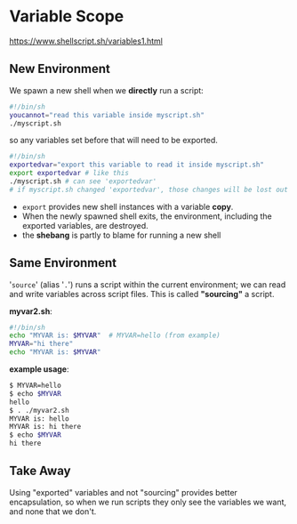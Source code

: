 # Variable Scope

https://www.shellscript.sh/variables1.html

## New Environment

We spawn a new shell when we **directly** run a script:

```sh
#!/bin/sh
youcannot="read this variable inside myscript.sh"
./myscript.sh
```

so any variables set before that will need to be exported.

```sh
#!/bin/sh
exportedvar="export this variable to read it inside myscript.sh"
export exportedvar # like this
./myscript.sh # can see 'exportedvar'
# if myscript.sh changed 'exportedvar', those changes will be lost out here.
```

- `export` provides new shell instances with a variable **copy**.
- When the newly spawned shell exits, the environment, including the exported variables, are destroyed.
- the **shebang** is partly to blame for running a new shell

## Same Environment

'`source`' (alias '`.`') runs a script within the current environment; we can read and write variables across script files. This is called **"sourcing"** a script.

**myvar2.sh**:
```sh
#!/bin/sh
echo "MYVAR is: $MYVAR"  # MYVAR=hello (from example)
MYVAR="hi there"
echo "MYVAR is: $MYVAR"
```

**example usage**:

```sh
$ MYVAR=hello
$ echo $MYVAR
hello
$ . ./myvar2.sh
MYVAR is: hello
MYVAR is: hi there
$ echo $MYVAR
hi there
```

## Take Away

Using "exported" variables and not "sourcing" provides better encapsulation, so when we run scripts they only see the variables we want, and none that we don't.
